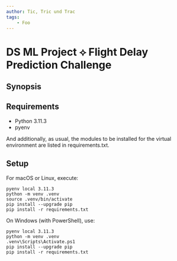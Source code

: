 ```yaml
---
author: Tic, Tric und Trac
tags:
    - Foo
---
```


# DS ML Project ⟡ Flight Delay Prediction Challenge

## Synopsis

<!-- TODO Write synopsis -->

## Requirements

- Python 3.11.3
- pyenv
<!-- - Node.js -->

And additionally, as usual, the modules to be installed for the virtual environment are listed in requirements.txt.

## Setup

For macOS or Linux, execute:

``` shell
pyenv local 3.11.3
python -m venv .venv
source .venv/bin/activate
pip install --upgrade pip
pip install -r requirements.txt
```

On Windows (with PowerShell), use:

``` shell
pyenv local 3.11.3
python -m venv .venv
.venv\Scripts\Activate.ps1
pip install --upgrade pip
pip install -r requirements.txt
```

